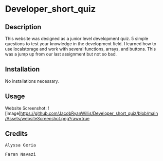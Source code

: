 # Developer_short_quiz

## Description

This website was designed as a junior level development quiz. 5 simple questions to test your knowledge in the development field. I learned how to use localstorage and work with several functions, arrays, and buttons. This was a jump up from our last assignment but not so bad.

## Installation
No installations necessary.

## Usage
Website Screenshot:
![image]https://github.com/JacobRyanWillis/Developer_short_quiz/blob/main/Assets/websiteScreenshot.png?raw=true

## Credits

<pre>Alyssa Geria</pre>
<pre>Faran Navazi</pre>